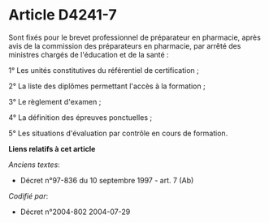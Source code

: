 # Article D4241-7

Sont fixés pour le brevet professionnel de préparateur en pharmacie, après avis de la commission des préparateurs en
pharmacie, par arrêté des ministres chargés de l'éducation et de la santé :

1° Les unités constitutives du référentiel de certification ;

2° La liste des diplômes permettant l'accès à la formation ;

3° Le règlement d'examen ;

4° La définition des épreuves ponctuelles ;

5° Les situations d'évaluation par contrôle en cours de formation.

**Liens relatifs à cet article**

_Anciens textes_:

  - Décret n°97-836 du 10 septembre 1997 - art. 7 (Ab)

_Codifié par_:

  - Décret n°2004-802 2004-07-29
